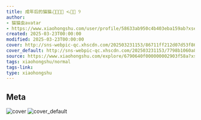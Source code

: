 ```yaml
---
title: 成年后的猫猫៸៸᳐⦁⩊ <៸៸᳐ Ⳋ
author:
- 猫猫虫avatar
- https://www.xiaohongshu.com/user/profile/58633ab950c4b403eba159ab?xsec_token=undefined
created: 2025-03-23T00:00:00
modified: 2025-03-23T00:00:00
cover: http://sns-webpic-qc.xhscdn.com/202503231153/86711ff212d07d53f86d2d7db71e9f3d/1040g2sg31cumem2q167049072mtbimdbca9sta0!nc_n_webp_prv_1
cover_default: http://sns-webpic-qc.xhscdn.com/202503231153/7798b1060a8a16718bacbc334df9bf80/1040g2sg31cumem2q167049072mtbimdbca9sta0!nc_n_webp_mw_1
source: https://www.xiaohongshu.com/explore/6790640f000000002903f58a?xsec_token=ABnG4_ueUnfRGR_bcTufgfa2ZNqercd4YWzgzmIHvjXuA=
tags: xiaohongshu/normal
tags-link:
type: xiaohongshu
---
```


## Meta

![cover](http://sns-webpic-qc.xhscdn.com/202503231153/86711ff212d07d53f86d2d7db71e9f3d/1040g2sg31cumem2q167049072mtbimdbca9sta0!nc_n_webp_prv_1)
![cover_default](http://sns-webpic-qc.xhscdn.com/202503231153/7798b1060a8a16718bacbc334df9bf80/1040g2sg31cumem2q167049072mtbimdbca9sta0!nc_n_webp_mw_1)
